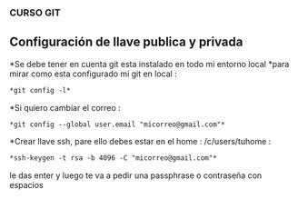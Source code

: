 ### CURSO GIT

## Configuración de llave publica y privada

*Se debe tener en cuenta git esta instalado en todo mi entorno local
*para mirar como esta configurado mi git en local : 
```markdown
*git config -l*

```
*Si quiero cambiar el correo : 
```markdown
*git config --global user.email "micorreo@gmail.com"*

```
*Crear llave ssh, pare ello debes estar en el home : /c/users/tuhome : 
```markdown
*ssh-keygen -t rsa -b 4096 -C "micorreo@gmail.com"*

```
le das enter y luego te va a pedir una passphrase o contraseña con espacios
